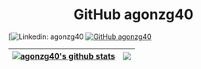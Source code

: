 <h1 align="center"> GitHub agonzg40 </h1>

[![Linkedin: agonzg40](https://img.shields.io/badge/-agonzg40-blue?style=flat-square&logo=Linkedin&logoColor=white&link=enlace/)
[![GitHub agonzg40](https://img.shields.io/github/followers/agonzg40?label=follow&style=social)](enlace)


| <a href="https://github.com/agonzg40/github-readme-stats"><img align="center" src="https://github-readme-stats.vercel.app/api?username=agonzg40&show_icons=true&include_all_commits=true&theme=buefy&hide_border=true" alt="agonzg40's github stats" /></a> | <a href="https://github.com/agonzg40/github-readme-stats"><img align="center" src="https://github-readme-stats.vercel.app/api/top-langs/?username=agonzg40&layout=compact&theme=buefy&hide_border=true" /></a> |
| ------------- | ------------- |

<!---
agonzg40/agonzg40 is a ✨ special ✨ repository because its `README.md` (this file) appears on your GitHub profile.
You can click the Preview link to take a look at your changes.
--->
